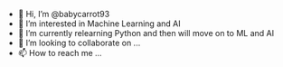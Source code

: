 - 👋 Hi, I’m @babycarrot93
- 👀 I’m interested in Machine Learning and AI
- 🌱 I’m currently relearning Python and then will move
on to ML and AI
- 💞️ I’m looking to collaborate on ...
- 📫 How to reach me ...

<!---
babycarrot93/babycarrot93 is a ✨ special ✨ repository because its `README.md` (this file) appears on your GitHub profile.
You can click the Preview link to take a look at your changes.
--->

